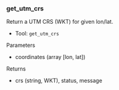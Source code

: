 ### get_utm_crs

Return a UTM CRS (WKT) for given lon/lat.

- Tool: `get_utm_crs`

Parameters

- coordinates (array [lon, lat])

Returns

- crs (string, WKT), status, message
